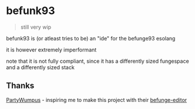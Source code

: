 # befunk93
> still very wip

befunk93 is (or atleast tries to be) an "ide" for the befunge93 esolang

it is however extremely imperformant

note that it is not fully compliant, since it has a differently sized fungespace and a differently sized stack

## Thanks
[PartyWumpus](https://github.com/partywumpus) - inspiring me to make this project with their [befunge-editor](https://github.com/PartyWumpus/befunge-editor)
